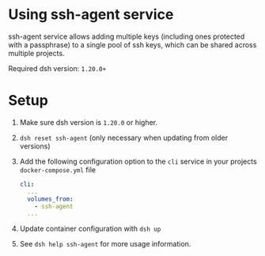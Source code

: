 # Using ssh-agent service

ssh-agent service allows adding multiple keys (including ones protected with a passphrase) to a single pool of ssh keys,
which can be shared across multiple projects.

Required dsh version: `1.20.0+`

# Setup

1. Make sure dsh version is `1.20.0` or higher.
2. `dsh reset ssh-agent` (only necessary when updating from older versions) 
3. Add the following configuration option to the `cli` service in your projects `docker-compose.yml` file

    ```yml
    cli:
      ...
      volumes_from:
        - ssh-agent
      ...
    ```
4. Update container configuration with `dsh up`
5. See `dsh help ssh-agent` for more usage information.
